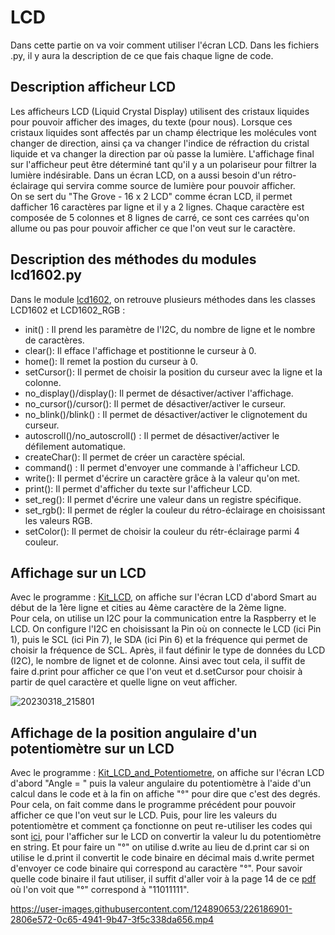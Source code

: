 # LCD
Dans cette partie on va voir comment utiliser l'écran LCD. Dans les fichiers .py, il y aura la description de ce que fais chaque ligne de code.                                   

## Description afficheur LCD                                                     

Les afficheurs LCD (Liquid Crystal Display) utilisent des cristaux liquides pour pouvoir afficher des images, du texte (pour nous). Lorsque ces cristaux liquides sont affectés par un champ électrique les molécules vont changer de direction, ainsi ça va changer l'indice de réfraction du cristal liquide et va changer la direction par où passe la lumière. L'affichage final sur l'afficheur peut être déterminé tant qu'il y a un polariseur pour filtrer la lumière indésirable. Dans un écran LCD, on a aussi besoin d'un rétro-éclairage qui servira comme source de lumière pour pouvoir afficher.                                                      
On se sert du "The Grove - 16 x 2 LCD" comme écran LCD, il permet dafficher 16 caractères par ligne et il y a 2 lignes. Chaque caractère est composée de 5 colonnes et 8 lignes de carré, ce sont ces carrées qu'on allume ou pas pour pouvoir afficher ce que l'on veut sur le caractère.

## Description des méthodes du modules lcd1602.py                                             
Dans le module [lcd1602](lcd1602.py), on retrouve plusieurs méthodes dans les classes LCD1602 et LCD1602_RGB :
- init() : Il prend les paramètre de l'I2C, du nombre de ligne et le nombre de caractères.
- clear(): Il efface l'affichage et postitionne le curseur à 0.
- home(): Il remet la postion du curseur à 0.
- setCursor(): Il permet de choisir la position du curseur avec la ligne et la colonne.
- no_display()/display(): Il permet de désactiver/activer l'affichage.
- no_cursor()/cursor(): Il permet de désactiver/activer le curseur.
- no_blink()/blink() : Il permet de désactiver/activer le clignotement du curseur.
- autoscroll()/no_autoscroll() : Il permet de désactiver/activer le défilement automatique.     
- createChar(): Il permet de créer un caractère spécial.
- command() : Il permet d'envoyer une commande à l'afficheur LCD.
- write():  Il permet d'écrire un caractère grâce à la valeur qu'on met.
- print(): Il permet d'afficher du texte sur l'afficheur LCD.
- set_reg(): Il permet d'écrire une valeur dans un registre spécifique.
- set_rgb(): Il permet de régler la couleur du rétro-éclairage en choisissant les valeurs RGB.
- setColor(): Il permet de choisir la couleur du rétr-éclairage parmi 4 couleur.

## Affichage sur un LCD                                                         

Avec le programme : [Kit_LCD](Kit_LCD.py), on affiche sur l'écran LCD d'abord Smart au début de la 1ère ligne et cities au 4ème caractère de la 2ème ligne.                     
Pour cela, on utilise un I2C pour la communication entre la Raspberry et le LCD. On configure l'I2C en choisissant la Pin où on connecte le LCD (ici  Pin 1), puis le SCL (ici Pin 7), le SDA (ici Pin 6) et la fréquence qui permet de choisir la fréquence de SCL. Après, il faut définir le type de données du LCD (I2C), le nombre de lignet et de colonne. Ainsi avec tout cela, il suffit de faire d.print pour afficher ce que l'on veut et d.setCursor pour choisir à partir de quel caractère et quelle ligne on veut afficher.

![20230318_215801](https://user-images.githubusercontent.com/124890653/226139713-da42ba8d-a2d8-498e-97ae-ca3fb5e51217.jpg)

## Affichage de la position angulaire d'un potentiomètre sur un LCD                       

Avec le programme : [Kit_LCD_and_Potentiometre](Kit_LCD_and_Potentiometre.py), on affiche sur l'écran LCD d'abord "Angle = " puis la valeur angulaire du potentiomètre à l'aide d'un calcul dans le code et à la fin on affiche "°" pour dire que c'est des degrés.                                      
Pour cela, on fait comme dans le programme précédent pour pouvoir afficher ce que l'on veut sur le LCD. Puis, pour lire les valeurs du potentiomètre et comment ça fonctionne on peut re-utiliser les codes qui sont [ici](https://github.com/HEPL-Starygin/smartcities/tree/main/AD-PWM), pour l'afficher sur le LCD on convertir la valeur lu du potentiomètre en string. Et pour faire un "°" on utilise d.write au lieu de d.print car si on utilise le d.print il convertit le code binaire en décimal mais d.write permet d'envoyer ce code binaire qui correspond au caractère "°". Pour savoir quelle code binaire il faut utiliser, il suffit d'aller voir à la page 14 de ce [pdf](https://www.waveshare.com/datasheet/LCD_en_PDF/LCD1602.pdf) où l'on voit que "°" correspond à "11011111".


https://user-images.githubusercontent.com/124890653/226186901-2806e572-0c65-4941-9b47-3f5c338da656.mp4



